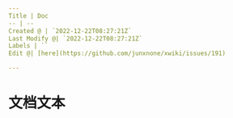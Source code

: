 ```yaml
---
Title | Doc
-- | --
Created @ | `2022-12-22T08:27:21Z`
Last Modify @| `2022-12-22T08:27:21Z`
Labels | ``
Edit @| [here](https://github.com/junxnone/xwiki/issues/191)

---
```

# 文档文本
